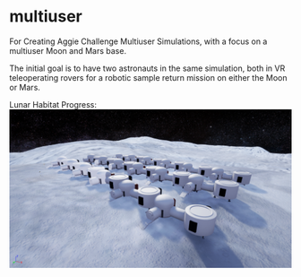 # multiuser
For Creating Aggie Challenge Multiuser Simulations, with a focus on a multiuser Moon and Mars base.

The initial goal is to have two astronauts in the same simulation, both in VR teleoperating rovers for a robotic sample return mission on either the Moon or Mars.

Lunar Habitat Progress:
![Alt text](/Pictures/moon_habs.png?raw=true "Moon Habitats")
